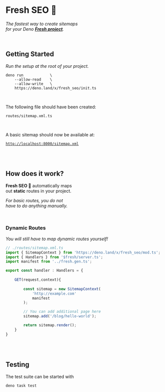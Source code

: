 
# Fresh SEO 🍋

*The fastest way to create sitemaps* <br>
*for your Deno **[Fresh project]**.*

<br>

## Getting Started

*Run the setup at the root of your project.*

```shell
deno run            \
    --allow-read    \
    --allow-write   \
    https://deno.land/x/fresh_seo/init.ts

```

<br>

The following file should have been created:

`routes/sitemap.xml.ts`

<br>

A basic sitemap should now be available at:
    
[`http://localhost:8000/sitemap.xml`][Localhost]
    
<br>
<br>

## How does it work?

**Fresh SEO 🍋** automatically maps <br>
out **static** routes in your project.

*For basic routes, you do not* <br>
*have to do anything manually.*

<br>

### Dynamic Routes

*You will still have to map dynamic routes yourself!*

```js
// ./routes/sitemap.xml.ts
import { SitemapContext } from 'https://deno.land/x/fresh_seo/mod.ts';
import { Handlers } from '$fresh/server.ts';
import manifest from '../fresh.gen.ts';

export const handler : Handlers = {
    
    GET(request,context){
        
        const sitemap = new SitemapContext(
            'http://example.com'
            manifest
        );
```

```js
        // You can add additional page here
        sitemap.add('/blog/hello-world');
```

```js
        return sitemap.render();
    }
}
```

<br>
<br>

## Testing

The test suite can be started with

```shell
deno task test
```

<br>

<!----------------------------------------------------------------------------->

[Fresh project]: https://fresh.deno.dev/
[Localhost]: http://localhost:8000/sitemap.xml
